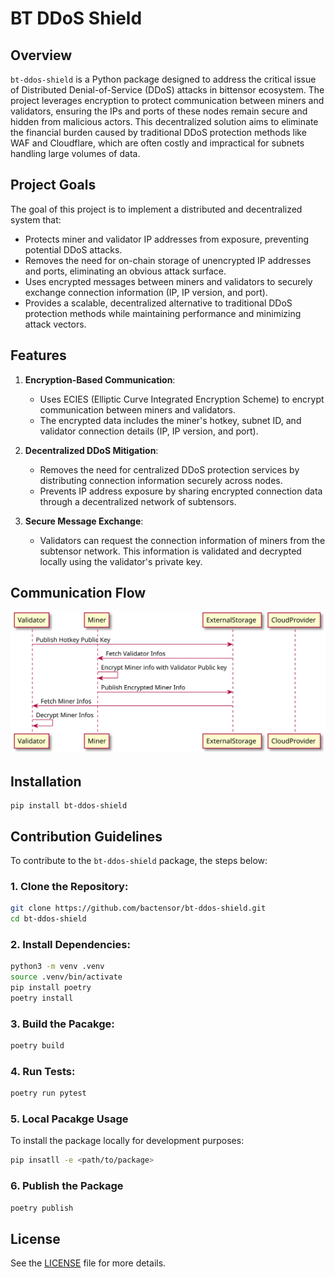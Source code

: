 # BT DDoS Shield

## Overview

`bt-ddos-shield` is a Python package designed to address the critical issue of Distributed Denial-of-Service (DDoS) attacks in bittensor ecosystem. The project leverages encryption to protect communication between miners and validators, ensuring the IPs and ports of these nodes remain secure and hidden from malicious actors. This decentralized solution aims to eliminate the financial burden caused by traditional DDoS protection methods like WAF and Cloudflare, which are often costly and impractical for subnets handling large volumes of data.

## Project Goals

The goal of this project is to implement a distributed and decentralized system that:
- Protects miner and validator IP addresses from exposure, preventing potential DDoS attacks.
- Removes the need for on-chain storage of unencrypted IP addresses and ports, eliminating an obvious attack surface.
- Uses encrypted messages between miners and validators to securely exchange connection information (IP, IP version, and port).
- Provides a scalable, decentralized alternative to traditional DDoS protection methods while maintaining performance and minimizing attack vectors.

## Features

1. **Encryption-Based Communication**:
   - Uses ECIES (Elliptic Curve Integrated Encryption Scheme) to encrypt communication between miners and validators.
   - The encrypted data includes the miner's hotkey, subnet ID, and validator connection details (IP, IP version, and port).

2. **Decentralized DDoS Mitigation**:
   - Removes the need for centralized DDoS protection services by distributing connection information securely across nodes.
   - Prevents IP address exposure by sharing encrypted connection data through a decentralized network of subtensors.

3. **Secure Message Exchange**:
   - Validators can request the connection information of miners from the subtensor network. This information is validated and decrypted locally using the validator's private key.

## Communication Flow

<!--
@startuml ./assets/diagrams/CommunicationFlow

participant Validator
participant Miner
participant ExternalStorage
participant CloudProvider

Validator -> ExternalStorage: Publish Hotkey Public Key
ExternalStorage -> Miner: Fetch Validator Infos
Miner -> Miner: Encrypt Miner info with Validator Public key
Miner -> ExternalStorage: Publish Encrypted Miner Info
ExternalStorage -> Validator: Fetch Miner Infos
Validator -> Validator: Decrypt Miner Infos

@enduml
-->

![](./assets/diagrams/CommunicationFlow.svg)


## Installation
```
pip install bt-ddos-shield
```

## Contribution Guidelines

To contribute to the `bt-ddos-shield` package, the steps below:

### 1. Clone the Repository:

```bash
git clone https://github.com/bactensor/bt-ddos-shield.git
cd bt-ddos-shield
```

### 2. Install Dependencies:

```bash
python3 -m venv .venv
source .venv/bin/activate
pip install poetry
poetry install
```

### 3. Build the Pacakge:
```bash
poetry build
```

### 4. Run Tests:
```bash
poetry run pytest
```

### 5. Local Pacakge Usage

To install the package locally for development purposes:
```bash
pip insatll -e <path/to/package>
```

### 6. Publish the Package
```bash
poetry publish
```

## License

See the [LICENSE](./LICENSE) file for more details.
